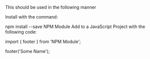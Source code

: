 This should be used in the following manner

Install with the command:

npm install --save NPM Module
Add to a JavaScript Project with the following code:

import { footer } from 'NPM Module';

footer('Some Name');